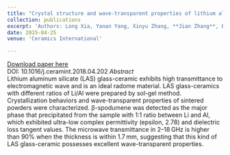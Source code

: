 ```yaml
---
title: "Crystal structure and wave-transparent properties of lithium aluminum silicate glass-ceramics"
collection: publications
excerpt: 'Authors: Long Xia, Yanan Yang, Xinyu Zhang, **Jian Zhang**, Bo Zhong, Tao Zhang, Huatao Wang, Guangwu Wen'
date: 2015-04-25
venue: 'Ceramics International'

---
```



[Download paper here](https://doi.org/10.1016/j.ceramint.2018.04.202)     
DOI: 10.1016/j.ceramint.2018.04.202
*Abstract*       
Lithium aluminum silicate (LAS) glass-ceramic exhibits high transmittance to electromagnetic wave and is an ideal radome material. LAS glass-ceramics with different ratios of Li/Al were prepared by sol-gel method. Crystallization behaviors and wave-transparent properties of sintered powders were characterized. β-spodumene was detected as the major phase that precipitated from the sample with 1:1 ratio between Li and Al, which exhibited ultra-low complex permittivity (epsilon, 2.78) and dielectric loss tangent values. The microwave transmittance in 2–18 GHz is higher than 90% when the thickness is within 1.7 mm, suggesting that this kind of LAS glass-ceramic possesses excellent wave-transparent properties.
